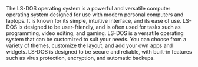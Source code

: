 The LS-DOS operating system is a powerful and versatile computer operating system designed for use with modern personal computers and laptops. 
It is known for its simple, intuitive interface, and its ease of use. 
LS-DOS is designed to be user-friendly, and is often used for tasks such as programming, video editing, and gaming. 
LS-DOS is a versatile operating system that can be customized to suit your needs. You can choose from a variety of themes, customize the layout, and add your own apps and widgets. 
LS-DOS is designed to be secure and reliable, with built-in features such as virus protection, encryption, and automatic backups.
